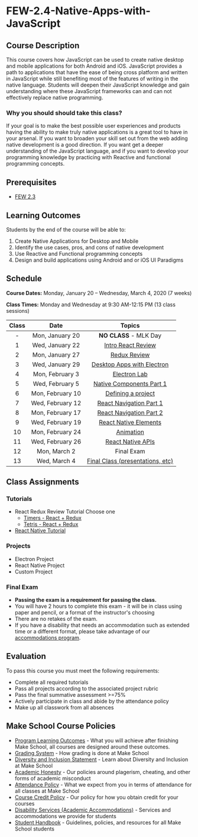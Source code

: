 # FEW-2.4-Native-Apps-with-JavaScript

## Course Description

This course covers how JavaScript can be used to create native desktop and mobile applications for both Android and iOS. JavaScript provides a path to applications that have the ease of being cross platform and written in JavaScript while still benefiting most of the features of writing in the native language. Students will deepen their JavaScript knowledge and gain understanding where these JavaScript frameworks can and can not effectively replace native programming.

### Why you should should take this class?

If your goal is to make the best possible user experiences and products having the ability to make truly native applications is a great tool to have in your arsenal. If you want to broaden your skill set out from the web adding native development is a good direction. If you want get a deeper understanding of the JavaScript language, and if you want to develop your programming knowledge by practicing with Reactive and functional programming concepts. 

## Prerequisites  

- [FEW 2.3](https://github.com/Make-School-Courses/FEW-2.3-Single-Page-Web-Applications)

## Learning Outcomes

Students by the end of the course will be able to:

1. Create Native Applications for Desktop and Mobile
1. Identify the use cases, pros, and cons of native development
1. Use Reactive and Functional programming concepts
1. Design and build applications using Android and or iOS UI Paradigms

## Schedule

**Course Dates:** Monday, January 20 – Wednesday, March 4, 2020 (7 weeks)

**Class Times:** Monday and Wednesday at 9:30 AM-12:15 PM (13 class sessions)

| Class |          Date          |                 Topics                  |
|:-----:|:----------------------:|:---------------------------------------:|
|  - |  Mon, January 20               | **NO CLASS** - MLK Day |
|  1 | Wed, January 22                       | [Intro React Review] |
|  2 | Mon, January 27                       | [Redux Review] |
|  3 | Wed, January 29                       | [Desktop Apps with Electron] |
|  4 | Mon, February 3                       | [Electron Lab] |
|  5 | Wed, February 5                       | [Native Components Part 1] |
|  6 | Mon, February 10                      | [Defining a project] |
|  7 | Wed, February 12                      | [React Navigation Part 1] |
|  8 | Mon, February 17                      | [React Navigation Part 2] |
|  9 | Wed, February 19                      | [React Native Elements] |
| 10 | Mon, February 24                      | [Animation] |
| 11 | Wed, February 26                      | [React Native APIs] |  
| 12 | Mon, March 2                          | Final Exam |
| 13 | Wed, March 4                          | [Final Class (presentations, etc)](Lessons/Lesson-13.md) |

[Intro React Review]: Lessons/Lesson-01.md
[Redux Review]: Lessons/Lesson-02.md
[Desktop Apps with Electron]: Lessons/Lesson-03.md
[Electron Lab]: Lessons/Lesson-04.md
[Native Components Part 1]: Lessons/Lesson-05.md
[Defining a project]: Lessons/Lesson-06.md
[React Navigation Part 1]: Lessons/Lesson-07.md
[React Navigation Part 2]: Lessons/Lesson-08.md
[React Native Elements]: Lessons/Lesson-09.md
[Animation]: Lessons/Lesson-11.md
[React Native APIs]: Lessons/Lesson-12.md

## Class Assignments

### Tutorials

- React Redux Review Tutorial Choose one
	- [Timers - React + Redux](https://www.makeschool.com/academy/track/react-redux-passwords-app-tutorial-oh4) 
	- [Tetris - React + Redux](https://www.makeschool.com/academy/track/react-redux-tetris-app-tutorial-o4s)
- [React Native Tutorial](https://www.makeschool.com/academy/track/wthr-native-tutorial-mvs)

### Projects

- Electron Project
- React Native Project
- Custom Project 

### Final Exam

-  **Passing the exam is a requirement for passing the class.**
- You will have 2 hours to complete this exam - it will be in class using paper and pencil, or a format of the instructor's choosing
- There are no retakes of the exam.
- If you have a disability that needs an accommodation such as extended time or a different format, please take advantage of our [accommodations program](make.sc/disability-policy).

## Evaluation

To pass this course you must meet the following requirements:

- Complete all required tutorials 
- Pass all projects according to the associated project rubric
- Pass the final summative assessment >=75%
- Actively participate in class and abide by the attendance policy
- Make up all classwork from all absences

## Make School Course Policies

- [Program Learning Outcomes](https://make.sc/program-learning-outcomes) - What you will achieve after finishing Make School, all courses are designed around these outcomes.
- [Grading System](https://make.sc/grading-system) - How grading is done at Make School
- [Diversity and Inclusion Statement](https://make.sc/diversity-and-inclusion-statement) - Learn about Diversity and Inclusion at Make School
- [Academic Honesty](https://make.sc/academic-honesty-policy) - Our policies around plagerism, cheating, and other forms of academic misconduct 
- [Attendance Policy](https://make.sc/attendance-policy) - What we expect from you in terms of attendance for all classes at Make School
- [Course Credit Policy](https://make.sc/course-credit-policy) - Our policy for how you obtain credit for your courses
- [Disability Services (Academic Accommodations)](https://make.sc/disability-services) - Services and accommodations we provide for students
- [Student Handbook](https://make.sc/student-handbook) - Guidelines, policies, and resources for all Make School students
